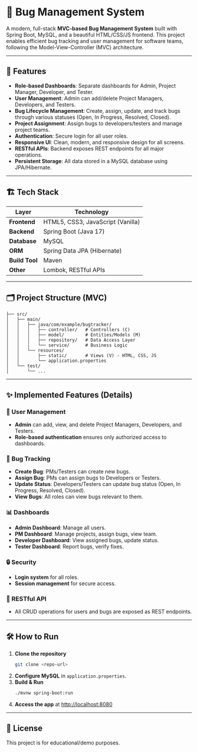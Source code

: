 # 🐞 Bug Management System

A modern, full-stack **MVC-based Bug Management System** built with Spring Boot, MySQL, and a beautiful HTML/CSS/JS frontend. This project enables efficient bug tracking and user management for software teams, following the Model-View-Controller (MVC) architecture.

---

## 🚀 Features

- **Role-based Dashboards**: Separate dashboards for Admin, Project Manager, Developer, and Tester.
- **User Management**: Admin can add/delete Project Managers, Developers, and Testers.
- **Bug Lifecycle Management**: Create, assign, update, and track bugs through various statuses (Open, In Progress, Resolved, Closed).
- **Project Assignment**: Assign bugs to developers/testers and manage project teams.
- **Authentication**: Secure login for all user roles.
- **Responsive UI**: Clean, modern, and responsive design for all screens.
- **RESTful APIs**: Backend exposes REST endpoints for all major operations.
- **Persistent Storage**: All data stored in a MySQL database using JPA/Hibernate.

---

## 🏗️ Tech Stack

| Layer          | Technology                        |
| -------------- | --------------------------------- |
| **Frontend**   | HTML5, CSS3, JavaScript (Vanilla) |
| **Backend**    | Spring Boot (Java 17)             |
| **Database**   | MySQL                             |
| **ORM**        | Spring Data JPA (Hibernate)       |
| **Build Tool** | Maven                             |
| **Other**      | Lombok, RESTful APIs              |

---

## 🗂️ Project Structure (MVC)

```
├── src/
│   ├── main/
│   │   ├── java/com/example/bugtracker/
│   │   │   ├── controller/   # Controllers (C)
│   │   │   ├── model/        # Entities/Models (M)
│   │   │   ├── repository/   # Data Access Layer
│   │   │   └── service/      # Business Logic
│   │   └── resources/
│   │       ├── static/       # Views (V) - HTML, CSS, JS
│   │       └── application.properties
│   └── test/
│       └── ...
```
---

## ✨ Implemented Features (Details)

### 👤 User Management

- **Admin** can add, view, and delete Project Managers, Developers, and Testers.
- **Role-based authentication** ensures only authorized access to dashboards.

### 🐛 Bug Tracking

- **Create Bug**: PMs/Testers can create new bugs.
- **Assign Bug**: PMs can assign bugs to Developers or Testers.
- **Update Status**: Developers/Testers can update bug status (Open, In Progress, Resolved, Closed).
- **View Bugs**: All roles can view bugs relevant to them.

### 📊 Dashboards

- **Admin Dashboard**: Manage all users.
- **PM Dashboard**: Manage projects, assign bugs, view team.
- **Developer Dashboard**: View assigned bugs, update status.
- **Tester Dashboard**: Report bugs, verify fixes.

### 🔒 Security

- **Login system** for all roles.
- **Session management** for secure access.

### 📡 RESTful API

- All CRUD operations for users and bugs are exposed as REST endpoints.

---

## 🛠️ How to Run

1. **Clone the repository**
   ```sh
   git clone <repo-url>
   ```
2. **Configure MySQL** in `application.properties`.
3. **Build & Run**
   ```sh
   ./mvnw spring-boot:run
   ```
4. **Access the app** at [http://localhost:8080](http://localhost:8080)

---

## 📄 License

This project is for educational/demo purposes.
